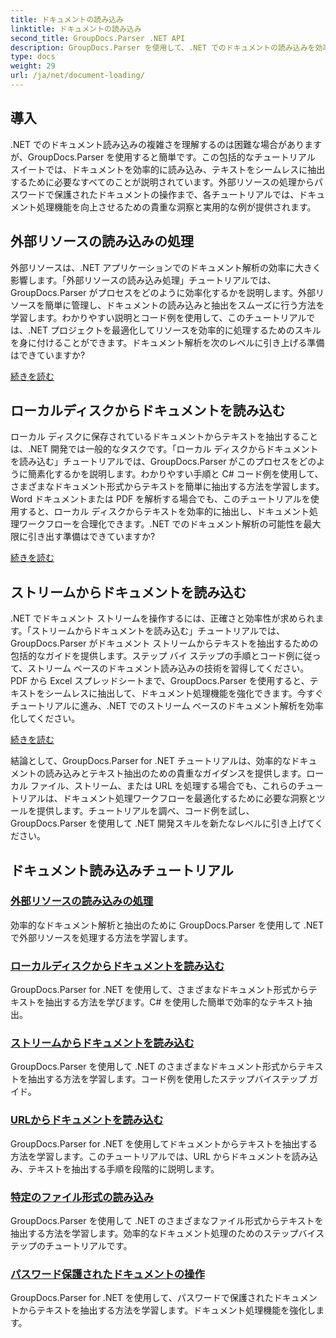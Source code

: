 ```yaml
---
title: ドキュメントの読み込み
linktitle: ドキュメントの読み込み
second_title: GroupDocs.Parser .NET API
description: GroupDocs.Parser を使用して、.NET でのドキュメントの読み込みを効率的に処理します。ローカル ディスク、ストリーム、URL などからテキストを抽出する方法を学習します。
type: docs
weight: 29
url: /ja/net/document-loading/
---
```

## 導入

.NET でのドキュメント読み込みの複雑さを理解するのは困難な場合がありますが、GroupDocs.Parser を使用すると簡単です。この包括的なチュートリアル スイートでは、ドキュメントを効率的に読み込み、テキストをシームレスに抽出するために必要なすべてのことが説明されています。外部リソースの処理からパスワードで保護されたドキュメントの操作まで、各チュートリアルでは、ドキュメント処理機能を向上させるための貴重な洞察と実用的な例が提供されます。

## 外部リソースの読み込みの処理

外部リソースは、.NET アプリケーションでのドキュメント解析の効率に大きく影響します。「外部リソースの読み込み処理」チュートリアルでは、GroupDocs.Parser がプロセスをどのように効率化するかを説明します。外部リソースを簡単に管理し、ドキュメントの読み込みと抽出をスムーズに行う方法を学習します。わかりやすい説明とコード例を使用して、このチュートリアルでは、.NET プロジェクトを最適化してリソースを効率的に処理するためのスキルを身に付けることができます。ドキュメント解析を次のレベルに引き上げる準備はできていますか?

[続きを読む](./handling-loading-of-external-resources/)

## ローカルディスクからドキュメントを読み込む

ローカル ディスクに保存されているドキュメントからテキストを抽出することは、.NET 開発では一般的なタスクです。「ローカル ディスクからドキュメントを読み込む」チュートリアルでは、GroupDocs.Parser がこのプロセスをどのように簡素化するかを説明します。わかりやすい手順と C# コード例を使用して、さまざまなドキュメント形式からテキストを簡単に抽出する方法を学習します。Word ドキュメントまたは PDF を解析する場合でも、このチュートリアルを使用すると、ローカル ディスクからテキストを効率的に抽出し、ドキュメント処理ワークフローを合理化できます。.NET でのドキュメント解析の可能性を最大限に引き出す準備はできていますか?

[続きを読む](./load-document-from-local-disk/)

## ストリームからドキュメントを読み込む

.NET でドキュメント ストリームを操作するには、正確さと効率性が求められます。「ストリームからドキュメントを読み込む」チュートリアルでは、GroupDocs.Parser がドキュメント ストリームからテキストを抽出するための包括的なガイドを提供します。ステップ バイ ステップの手順とコード例に従って、ストリーム ベースのドキュメント読み込みの技術を習得してください。PDF から Excel スプレッドシートまで、GroupDocs.Parser を使用すると、テキストをシームレスに抽出して、ドキュメント処理機能を強化できます。今すぐチュートリアルに進み、.NET でのストリーム ベースのドキュメント解析を効率化してください。

[続きを読む](./load-document-from-stream/)

結論として、GroupDocs.Parser for .NET チュートリアルは、効率的なドキュメントの読み込みとテキスト抽出のための貴重なガイダンスを提供します。ローカル ファイル、ストリーム、または URL を処理する場合でも、これらのチュートリアルは、ドキュメント処理ワークフローを最適化するために必要な洞察とツールを提供します。チュートリアルを調べ、コード例を試し、GroupDocs.Parser を使用して .NET 開発スキルを新たなレベルに引き上げてください。

## ドキュメント読み込みチュートリアル
### [外部リソースの読み込みの処理](./handling-loading-of-external-resources/)
効率的なドキュメント解析と抽出のために GroupDocs.Parser を使用して .NET で外部リソースを処理する方法を学習します。
### [ローカルディスクからドキュメントを読み込む](./load-document-from-local-disk/)
GroupDocs.Parser for .NET を使用して、さまざまなドキュメント形式からテキストを抽出する方法を学びます。C# を使用した簡単で効率的なテキスト抽出。
### [ストリームからドキュメントを読み込む](./load-document-from-stream/)
GroupDocs.Parser を使用して .NET のさまざまなドキュメント形式からテキストを抽出する方法を学習します。コード例を使用したステップバイステップ ガイド。
### [URLからドキュメントを読み込む](./load-document-from-url/)
GroupDocs.Parser for .NET を使用してドキュメントからテキストを抽出する方法を学習します。このチュートリアルでは、URL からドキュメントを読み込み、テキストを抽出する手順を段階的に説明します。
### [特定のファイル形式の読み込み](./loading-specific-file-formats/)
GroupDocs.Parser を使用して .NET のさまざまなファイル形式からテキストを抽出する方法を学習します。効率的なドキュメント処理のためのステップバイステップのチュートリアルです。
### [パスワード保護されたドキュメントの操作](./working-with-password-protected-documents/)
GroupDocs.Parser for .NET を使用して、パスワードで保護されたドキュメントからテキストを抽出する方法を学習します。ドキュメント処理機能を強化します。